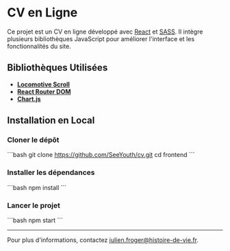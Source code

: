 # CV en Ligne

Ce projet est un CV en ligne développé avec [React](https://reactjs.org/) et [SASS](https://sass-lang.com/).
Il intègre plusieurs bibliothèques JavaScript pour améliorer l'interface et les fonctionnalités du site.

## Bibliothèques Utilisées

- **[Locomotive Scroll](https://github.com/locomotivemtl/locomotive-scroll)**
- **[React Router DOM](https://reactrouter.com/)**
- **[Chart.js](https://www.chartjs.org/)**

## Installation en Local

### Cloner le dépôt

\```bash
git clone https://github.com/SeeYouth/cv.git
cd frontend
\```

### Installer les dépendances

\```bash
npm install
\```

### Lancer le projet

\```bash
npm start
\```

---

Pour plus d'informations, contactez [julien.froger@histoire-de-vie.fr](mailto:julien.froger@histoire-de-vie.fr).
